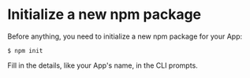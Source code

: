 # Initialize a new npm package

Before anything, you need to initialize a new npm package for your App:

```
$ npm init
```

Fill in the details, like your App's name, in the CLI prompts.
